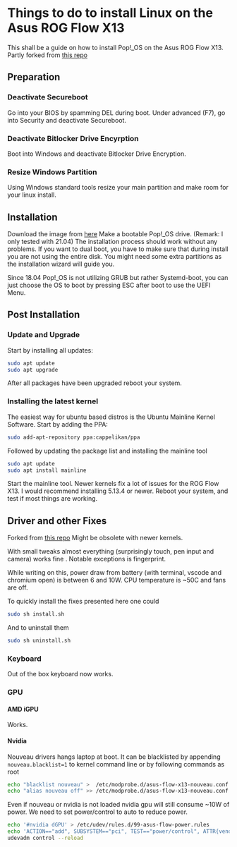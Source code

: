 # Things to do to install Linux on the Asus ROG Flow X13

This shall be a guide on how to install Pop!_OS on the Asus ROG Flow X13. Partly forked from [this repo](https://github.com/CO-1/asus-flow-x13-linux)

## Preparation

### Deactivate Secureboot
Go into your BIOS by spamming DEL during boot. Under advanced (F7), go into Security and deactivate Secureboot.

### Deactivate Bitlocker Drive Encyrption
Boot into Windows and deactivate Bitlocker Drive Encryption.

### Resize Windows Partition
Using Windows standard tools resize your main partition and make room for your linux install.

## Installation
Download the image from [here](https://pop.system76.com/) Make a bootable Pop!_OS drive. (Remark: I only tested with 21.04)
The installation process should work without any problems. If you want to dual boot, you have to make sure that during install you are not using the entire disk. You might need some extra partitions as the installation wizard will guide you.

Since 18.04 Pop!_OS is not utilizing GRUB but rather Systemd-boot, you can just choose the OS to boot by pressing ESC after boot to use the UEFI Menu.

## Post Installation

### Update and Upgrade
Start by installing all updates:
```sh
sudo apt update
sudo apt upgrade
```
After all packages have been upgraded reboot your system.

### Installing the latest kernel
The easiest way for ubuntu based distros is the Ubuntu Mainline Kernel Software. Start by adding the PPA:
```sh
sudo add-apt-repository ppa:cappelikan/ppa
```

Followed by updating the package list and installing the mainline tool

```sh
sudo apt update
sudo apt install mainline
```
Start the mainline tool. Newer kernels fix a lot of issues for the ROG Flow X13. I would recommend installing 5.13.4 or newer. Reboot your system, and test if most things are working.

## Driver and other Fixes

Forked from [this repo](https://github.com/CO-1/asus-flow-x13-linux) Might be obsolete with newer kernels.

With small tweaks almost everything (surprisingly touch, pen input and camera) works fine .
Notable exceptions is fingerprint.

While writing on this, power draw from battery (with terminal, vscode and chromium open) is between 6 and 10W.
CPU temperature is ~50C and fans are off.

To quickly install the fixes presented here one could
```sh
sudo sh install.sh
```

And to uninstall them
```sh
sudo sh uninstall.sh
```


### Keyboard
Out of the box keyboard now works.

### GPU

#### AMD iGPU
Works.

#### Nvidia
Nouveau drivers hangs laptop at boot. It can be blacklisted by appending
`nouveau.blacklist=1` to kernel command line or by following commands as root
```sh
echo "blacklist nouveau" >  /etc/modprobe.d/asus-flow-x13-nouveau.conf
echo "alias nouveau off" >> /etc/modprobe.d/asus-flow-x13-nouveau.conf
```

Even if nouveau or nvidia is not loaded nvidia gpu will still consume ~10W of power.
We need to set power/control to auto to reduce power.

```sh
echo '#nvidia dGPU' > /etc/udev/rules.d/99-asus-flow-power.rules
echo 'ACTION=="add", SUBSYSTEM=="pci", TEST=="power/control", ATTR{vendor}=="0x10de", ATTR{power/control}="auto"' >> /etc/udev/rules.d/99-asus-flow-power.rules
udevadm control --reload
```
